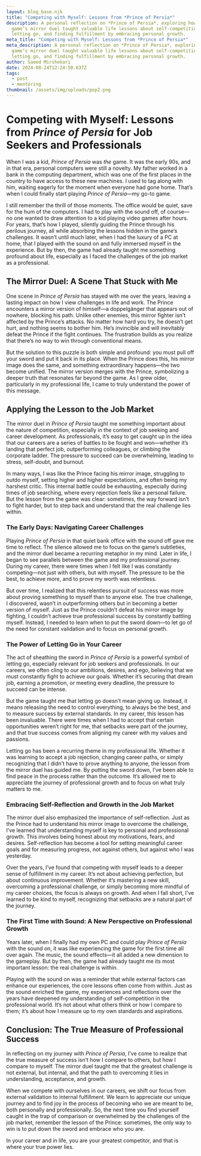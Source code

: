 ```yaml
---
layout: blog_base.njk
title: "Competing with Myself: Lessons from *Prince of Persia*"
description: A personal reflection on *Prince of Persia*, exploring how the
  game’s mirror duel taught valuable life lessons about self-competition,
  letting go, and finding fulfillment by embracing personal growth.
meta_title: "Competing with Myself: Lessons from *Prince of Persia*"
meta_description: A personal reflection on *Prince of Persia*, exploring how the
  game’s mirror duel taught valuable life lessons about self-competition,
  letting go, and finding fulfillment by embracing personal growth.
author: Saeed Mirshekari
date: 2024-08-24T12:24:50.637Z
tags:
  - post
  - mentoring
thumbnail: /assets/img/uploads/pop2.png
---
```

# Competing with Myself: Lessons from *Prince of Persia* for Job Seekers and Professionals

When I was a kid, *Prince of Persia* was *the* game. It was the early 90s, and in that era, personal computers were still a novelty. My father worked in a bank in the computing department, which was one of the first places in the country to have access to these new machines. I used to tag along with him, waiting eagerly for the moment when everyone had gone home. That’s when I could finally start playing *Prince of Persia*—my go-to game.

I still remember the thrill of those moments. The office would be quiet, save for the hum of the computers. I had to play with the sound off, of course—no one wanted to draw attention to a kid playing video games after hours. For years, that’s how I played, silently guiding the Prince through his perilous journey, all while absorbing the lessons hidden in the game’s challenges. It wasn’t until much later, when I had the luxury of a PC at home, that I played with the sound on and fully immersed myself in the experience. But by then, the game had already taught me something profound about life, especially as I faced the challenges of the job market as a professional.

## The Mirror Duel: A Scene That Stuck with Me

One scene in *Prince of Persia* has stayed with me over the years, leaving a lasting impact on how I view challenges in life and work. The Prince encounters a mirror version of himself—a doppelgänger that appears out of nowhere, blocking his path. Unlike other enemies, this mirror fighter isn’t affected by the Prince’s attacks. No matter how hard you try, he doesn’t get hurt, and nothing seems to bother him. He’s invincible and will inevitably defeat the Prince if the fight continues. The frustration builds as you realize that there’s no way to win through conventional means.

But the solution to this puzzle is both simple and profound: you must pull off your sword and put it back in its place. When the Prince does this, his mirror image does the same, and something extraordinary happens—the two become unified. The mirror version merges with the Prince, symbolizing a deeper truth that resonates far beyond the game. As I grew older, particularly in my professional life, I came to truly understand the power of this message.

## Applying the Lesson to the Job Market

The mirror duel in *Prince of Persia* taught me something important about the nature of competition, especially in the context of job seeking and career development. As professionals, it’s easy to get caught up in the idea that our careers are a series of battles to be fought and won—whether it’s landing that perfect job, outperforming colleagues, or climbing the corporate ladder. The pressure to succeed can be overwhelming, leading to stress, self-doubt, and burnout.

In many ways, I was like the Prince facing his mirror image, struggling to outdo myself, setting higher and higher expectations, and often being my harshest critic. This internal battle could be exhausting, especially during times of job searching, where every rejection feels like a personal failure. But the lesson from the game was clear: sometimes, the way forward isn’t to fight harder, but to step back and understand that the real challenge lies within.

### The Early Days: Navigating Career Challenges

Playing *Prince of Persia* in that quiet bank office with the sound off gave me time to reflect. The silence allowed me to focus on the game’s subtleties, and the mirror duel became a recurring metaphor in my mind. Later in life, I began to see parallels between the game and my professional journey. During my career, there were times when I felt like I was constantly competing—not just with others, but with myself. The pressure to be the best, to achieve more, and to prove my worth was relentless.

But over time, I realized that this relentless pursuit of success was more about proving something to myself than to anyone else. The true challenge, I discovered, wasn’t in outperforming others but in becoming a better version of myself. Just as the Prince couldn’t defeat his mirror image by fighting, I couldn’t achieve true professional success by constantly battling myself. Instead, I needed to learn when to put the sword down—to let go of the need for constant validation and to focus on personal growth.

### The Power of Letting Go in Your Career

The act of sheathing the sword in *Prince of Persia* is a powerful symbol of letting go, especially relevant for job seekers and professionals. In our careers, we often cling to our ambitions, desires, and ego, believing that we must constantly fight to achieve our goals. Whether it’s securing that dream job, earning a promotion, or meeting every deadline, the pressure to succeed can be intense.

But the game taught me that letting go doesn’t mean giving up. Instead, it means releasing the need to control everything, to always be the best, and to measure success by external standards. In my career, this lesson has been invaluable. There were times when I had to accept that certain opportunities weren’t right for me, that setbacks were part of the journey, and that true success comes from aligning my career with my values and passions.

Letting go has been a recurring theme in my professional life. Whether it was learning to accept a job rejection, changing career paths, or simply recognizing that I didn’t have to prove anything to anyone, the lesson from the mirror duel has guided me. By putting the sword down, I’ve been able to find peace in the process rather than the outcome. It’s allowed me to appreciate the journey of professional growth and to focus on what truly matters to me.

### Embracing Self-Reflection and Growth in the Job Market

The mirror duel also emphasized the importance of self-reflection. Just as the Prince had to understand his mirror image to overcome the challenge, I’ve learned that understanding myself is key to personal and professional growth. This involves being honest about my motivations, fears, and desires. Self-reflection has become a tool for setting meaningful career goals and for measuring progress, not against others, but against who I was yesterday.

Over the years, I’ve found that competing with myself leads to a deeper sense of fulfillment in my career. It’s not about achieving perfection, but about continuous improvement. Whether it’s mastering a new skill, overcoming a professional challenge, or simply becoming more mindful of my career choices, the focus is always on growth. And when I fall short, I’ve learned to be kind to myself, recognizing that setbacks are a natural part of the journey.

### The First Time with Sound: A New Perspective on Professional Growth

Years later, when I finally had my own PC and could play *Prince of Persia* with the sound on, it was like experiencing the game for the first time all over again. The music, the sound effects—it all added a new dimension to the gameplay. But by then, the game had already taught me its most important lesson: the real challenge is within.

Playing with the sound on was a reminder that while external factors can enhance our experiences, the core lessons often come from within. Just as the sound enriched the game, my experiences and reflections over the years have deepened my understanding of self-competition in the professional world. It’s not about what others think or how I compare to them; it’s about how I measure up to my own standards and aspirations.

## Conclusion: The True Measure of Professional Success

In reflecting on my journey with *Prince of Persia*, I’ve come to realize that the true measure of success isn’t how I compare to others, but how I compare to myself. The mirror duel taught me that the greatest challenge is not external, but internal, and that the path to overcoming it lies in understanding, acceptance, and growth.

When we compete with ourselves in our careers, we shift our focus from external validation to internal fulfillment. We learn to appreciate our unique journey and to find joy in the process of becoming who we are meant to be, both personally and professionally. So, the next time you find yourself caught in the trap of comparison or overwhelmed by the challenges of the job market, remember the lesson of the Prince: sometimes, the only way to win is to put down the sword and embrace who you are.

In your career and in life, you are your greatest competitor, and that is where your true power lies.
